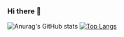 ### Hi there 👋
![Anurag's GitHub stats](https://github-readme-stats.vercel.app/api?username=weedsx&theme=radical&show_icons=true&bg_color=red,yellow,blue)
[![Top Langs](https://github-readme-stats.vercel.app/api/top-langs/?username=weedsx)](https://github.com/anuraghazra/github-readme-stats)
<!--
**weedsx/weedsx** is a ✨ _special_ ✨ repository because its `README.md` (this file) appears on your GitHub profile.

Here are some ideas to get you started:

- 🔭 I’m currently working on ...
- 🌱 I’m currently learning ...
- 👯 I’m looking to collaborate on ...
- 🤔 I’m looking for help with ...
- 💬 Ask me about ...
- 📫 How to reach me: ...
- 😄 Pronouns: ...
- ⚡ Fun fact: ...
-->

